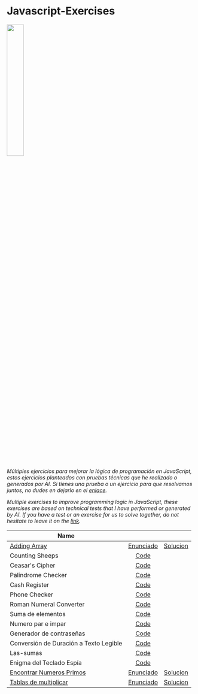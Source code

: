 # Javascript-Exercises
<img src="https://upload.wikimedia.org/wikipedia/commons/6/6a/JavaScript-logo.png" width="30%">

_Múltiples ejercicios para mejorar la lógica de programación en JavaScript, estos ejercicios planteados con pruebas técnicas que he realizado o generados por AI. Si tienes una prueba o un ejercicio para que resolvamos juntos, no dudes en dejarlo en el [enlace](https://github.com/borgesmj/Javascript-Exercises/issues)._


_Multiple exercises to improve programming logic in JavaScript, these exercises are based on technical tests that I have performed or generated by AI. If you have a test or an exercise for us to solve together, do not hesitate to leave it on the [link](https://github.com/borgesmj/Javascript-Exercises/issues)._

| Name      |       |  |
| ------------- |:-------------:|:--------|
|  [Adding Array](https://github.com/borgesmj/Javascript-Exercises/tree/main/Adding-Array)     | [Enunciado](https://github.com/borgesmj/Javascript-Exercises/tree/main/Adding-Array#readme) | [Solucion](https://github.com/borgesmj/Javascript-Exercises/blob/main/Adding-Array/script.js) |
|  Counting Sheeps     | [Code](https://github.com/borgesmj/Javascript-Exercises/tree/main/Adding-Array#adding-arrays)     | 
| Ceasar's Cipher     | [Code](https://github.com/borgesmj/Javascript-Exercises/blob/main/Ceasars-cipher/README.md#ceasars-cipher)      |
| Palindrome Checker     | [Code](https://github.com/borgesmj/Javascript-Exercises/blob/main/Palindrome-Checker/README.md#palindrome-checker)    |
| Cash Register     | [Code](https://github.com/borgesmj/Javascript-Exercises/blob/main/Cash-Register/README.md#cash-register)    |  
| Phone Checker     | [Code](https://github.com/borgesmj/Javascript-Exercises/blob/main/Phone-checker/README.md#phone-checker)    | 
| Roman Numeral Converter   | [Code](https://github.com/borgesmj/Javascript-Exercises/tree/main/Roman-Numeral-Converter#roman-numeral-converter)    | 
| Suma de elementos   | [Code](https://github.com/borgesmj/Javascript-Exercises/tree/main/Suma-de-elementos#suma-de-elementos)    |  
| Numero par e impar   | [Code](https://github.com/borgesmj/Javascript-Exercises/tree/main/Numero-par-e-impar#Numero-par-e-impar)    | 
| Generador de contraseñas   | [Code](https://github.com/borgesmj/Javascript-Exercises/tree/main/Generador-de-Contrase%C3%B1as)    | 
| Conversión de Duración a Texto Legible   | [Code](https://github.com/borgesmj/Javascript-Exercises/blob/main/Seconds-to-letters/README.md#conversi%C3%B3n-de-duraci%C3%B3n-a-texto-legible)    | 
| Las-sumas   | [Code](https://github.com/borgesmj/Javascript-Exercises/blob/main/Las-sumas/README.md#las-sumas)    | 
| Enigma del Teclado Espía   | [Code](https://github.com/borgesmj/Javascript-Exercises/blob/main/Las-sumas/README.md#las-sumas)    | 
| [Encontrar Numeros Primos](https://github.com/borgesmj/Javascript-Exercises/tree/main/Encontrar%20Numeros%20Primos)     | [Enunciado](https://github.com/borgesmj/Javascript-Exercises/tree/main/Encontrar-Numeros-Primos#readme) | [Solucion](https://github.com/borgesmj/Javascript-Exercises/blob/main/Encontrar-Numeros-Primos/script.js) |
| [Tablas de multiplicar](https://github.com/borgesmj/Javascript-Exercises/tree/main/Tabla%20de%20multiplicar)     | [Enunciado](https://github.com/borgesmj/Javascript-Exercises/tree/main/Tabla%20de%20multiplicar#readme) | [Solucion](https://github.com/borgesmj/Javascript-Exercises/blob/main/Tabla%20de%20multiplicar/script.js) |
